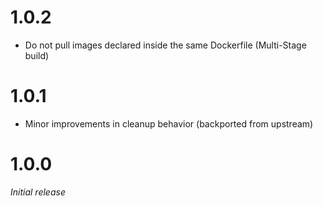 # 1.0.2
* Do not pull images declared inside the same Dockerfile (Multi-Stage build)

# 1.0.1
* Minor improvements in cleanup behavior (backported from upstream)

# 1.0.0
_Initial release_
